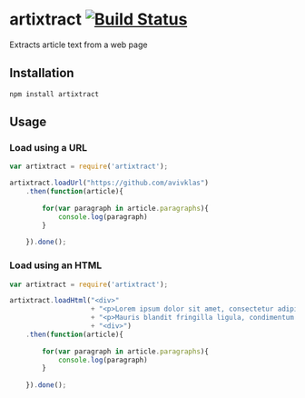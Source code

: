# artixtract [![Build Status](https://travis-ci.org/avivklas/artixtract.svg?branch=master)](https://travis-ci.org/avivklas/artixtract)

Extracts article text from a web page

## Installation
`npm install artixtract`

## Usage

### Load using a URL
```js
var artixtract = require('artixtract');

artixtract.loadUrl("https://github.com/avivklas")
    .then(function(article){
        
        for(var paragraph in article.paragraphs){
            console.log(paragraph)
        }
        
    }).done();
```

### Load using an HTML

```js
var artixtract = require('artixtract');

artixtract.loadHtml("<div>"
                    + "<p>Lorem ipsum dolor sit amet, consectetur adipiscing elit. In iaculis cursus varius. Nam ex ligula, bibendum in ex nec, rutrum dictum nisl. Vestibulum metus.</p>"
                    + "<p>Mauris blandit fringilla ligula, condimentum tristique augue aliquam non. Integer quis ipsum sollicitudin, placerat eros in, pretium ligula. Etiam vel sed.</p>"
                    + "<div>")
    .then(function(article){
        
        for(var paragraph in article.paragraphs){
            console.log(paragraph)
        }
        
    }).done();
```

